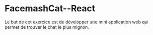 # FacemashCat--React
 Le but de cet exercice est de développer une mini application web qui permet de trouver le chat le plus mignon.
